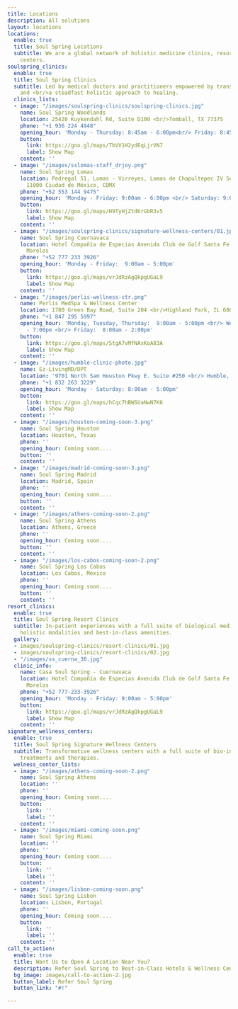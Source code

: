 ```yaml
---
title: Locations
description: All solutions
layout: locations
locations:
  enable: true
  title: Soul Spring Locations
  subtitle: We are a global network of holistic medicine clinics, resorts and wellness
    centers.
soulspring_clinics:
  enable: true
  title: Soul Spring Clinics
  subtitle: Led by medical doctors and practitioners empowered by transformative medtech
    and <br/>a steadfast holistic approach to healing.
  clinics_lists:
  - image: "/images/soulspring-clinics/soulspring-clinics.jpg"
    name: Soul Spring Woodlands
    location: 25420 Kuykendahl Rd, Suite D100 <br/>Tomball, TX 77375
    phone: "+1 936 224 4948"
    opening_hour: 'Monday - Thursday: 8:45am - 6:00pm<br/> Friday: 8:45am - 3:00pm'
    button:
      link: https://goo.gl/maps/TbVV1H2ydEqLjrVN7
      label: Show Map
    content: ''
  - image: "/images/sslomas-staff_drjoy.png"
    name: Soul Spring Lomas
    location: Pedregal 51, Lomas - Virreyes, Lomas de Chapultepec IV Secc Miguel Hidalgo,
      11000 Ciudad de México, CDMX
    phone: "+52 553 144 9475"
    opening_hour: 'Monday - Friday: 9:00am - 6:00pm <br/> Saturday: 9:00am - 2:00pm'
    button:
      link: https://goo.gl/maps/H9TyHjZtdKrGbR3v5
      label: Show Map
    content: ''
  - image: "/images/soulspring-clinics/signature-wellness-centers/01.jpg"
    name: Soul Spring Cuernavaca
    location: Hotel Compañía de Especias Avenida Club de Golf Santa Fe 1. Xochitepec
      Morelos
    phone: "+52 777 233 3926"
    opening_hour: 'Monday - Friday:  9:00am - 5:00pm'
    button:
      link: https://goo.gl/maps/vrJdRzAgQkpgUGaL9
      label: Show Map
    content: ''
  - image: "/images/perlis-wellness-ctr.png"
    name: Perlis MedSpa & Wellness Center
    location: 1780 Green Bay Road, Suite 204 <br/>Highland Park, IL 60035
    phone: "+1 847 295 5997"
    opening_hour: 'Monday, Tuesday, Thursday:  9:00am - 5:00pm <br/> Wednesday:  11:00am
      - 7:00pm <br/> Friday:  8:00am - 2:00pm'
    button:
      link: https://goo.gl/maps/StgA7vMfNAsKoA83A
      label: Show Map
    content: ''
  - image: "/images/humble-clinic-photo.jpg"
    name: Ez-LivingMD/DPT
    location: '9701 North Sam Houston Pkwy E. Suite #250 <br/> Humble, TX 77396-4482'
    phone: "+1 832 263 3229"
    opening_hour: 'Monday - Saturday: 8:00am - 5:00pm'
    button:
      link: https://goo.gl/maps/hCqc7hBWSUaNwN7K6
      label: Show Map
    content: ''
  - image: "/images/houston-coming-soon-3.png"
    name: Soul Spring Houston
    location: Houston, Texas
    phone: ''
    opening_hour: Coming soon....
    button: ''
    content: ''
  - image: "/images/madrid-coming-soon-3.png"
    name: Soul Spring Madrid
    location: Madrid, Spain
    phone: ''
    opening_hour: Coming soon....
    button: ''
    content: ''
  - image: "/images/athens-coming-soon-2.png"
    name: Soul Spring Athens
    location: Athens, Greece
    phone: ''
    opening_hour: Coming soon....
    button: ''
    content: ''
  - image: "/images/los-cabos-coming-soon-2.png"
    name: Soul Spring Los Cabos
    location: Los Cabos, Mexico
    phone: ''
    opening_hour: Coming soon....
    button: ''
    content: ''
resort_clinics:
  enable: true
  title: Soul Spring Resort Clinics
  subtitle: In-patient experiences with a full suite of biological medicine therapies,
    holistic modalities and best-in-class amenities.
  gallery:
  - images/soulspring-clinics/resort-clinics/01.jpg
  - images/soulspring-clinics/resort-clinics/02.jpg
  - "/images/ss_cuerna_30.jpg"
  clinic_info:
    name: Casa Soul Spring - Cuernavaca
    location: Hotel Compañía de Especias Avenida Club de Golf Santa Fe 1. Xochitepec
      Morelos
    phone: "+52 777-233-3926"
    opening_hour: 'Monday - Friday: 9:00am - 5:00pm'
    button:
      link: https://goo.gl/maps/vrJdRzAgQkpgUGaL9
      label: Show Map
    content: ''
signature_wellness_centers:
  enable: true
  title: Soul Spring Signature Wellness Centers
  subtitle: Transformative wellness centers with a full suite of bio-individualized
    treatments and therapies.
  welness_center_lists:
  - image: "/images/athens-coming-soon-2.png"
    name: Soul Spring Athens
    location: ''
    phone: ''
    opening_hour: Coming soon....
    button:
      link: ''
      label: ''
    content: ''
  - image: "/images/miami-coming-soon.png"
    name: Soul Spring Miami
    location: ''
    phone: ''
    opening_hour: Coming soon....
    button:
      link: ''
      label: ''
    content: ''
  - image: "/images/lisbon-coming-soon.png"
    name: Soul Spring Lisbon
    location: Lisbon, Portugal
    phone: ''
    opening_hour: Coming soon....
    button:
      link: ''
      label: ''
    content: ''
call_to_action:
  enable: true
  title: Want Us to Open A Location Near You?
  description: Refer Soul Spring to Best-in-Class Hotels & Wellness Centers
  bg_image: images/call-to-action-2.jpg
  button_label: Refer Soul Spring
  button_link: "#!"

---
```

